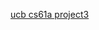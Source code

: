 [ucb cs61a project3](https://inst.eecs.berkeley.edu/~cs61a/sp18/proj/scheme/#download-starter-files)